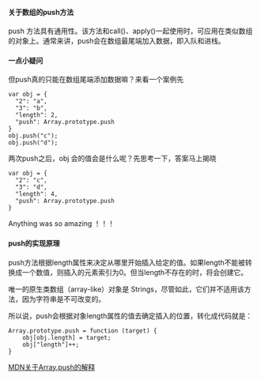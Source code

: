 #### 关于数组的push方法
push 方法具有通用性。该方法和call()、apply()一起使用时，可应用在类似数组的对象上。通常来讲，push会在数组最尾端加入数据，即入队和进栈。

#### 一点小疑问
但push真的只能在数组尾端添加数据嘛？来看一个案例先

	var obj = {
	  "2": "a",
	  "3": "b",
	  "length": 2,
	  "push": Array.prototype.push
	}
	obj.push("c");
	obj.push("d");

两次push之后，obj 会的值会是什么呢？先思考一下，答案马上揭晓

	var obj = {
	  "2": "c",
	  "3": "d",
	  "length": 4,
	  "push": Array.prototype.push
	}

Anything was so amazing ！！！

#### push的实现原理
push方法根据length属性来决定从哪里开始插入给定的值。如果length不能被转换成一个数值，则插入的元素索引为0。但当length不存在的时，将会创建它。

唯一的原生类数组（array-like）对象是 Strings，尽管如此，它们并不适用该方法，因为字符串是不可改变的。

所以说，push会根据对象length属性的值去确定插入的位置，转化成代码就是：

	Array.prototype.push = function (target) {
	    obj[obj.length] = target;
	    obj["length"]++;
	}



[MDN关于Array.push的解释](https://developer.mozilla.org/zh-CN/docs/Web/JavaScript/Reference/Global_Objects/Array/push)

